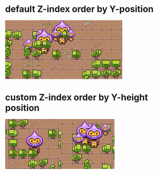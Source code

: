 <h1>default Z-index order by Y-position</h1>
<img src="./assets/docs/sortByY.jpg"/>
<h1>custom Z-index order by Y-height position</h1>
<img src="./assets/docs/sortByZindex.jpg"/>
